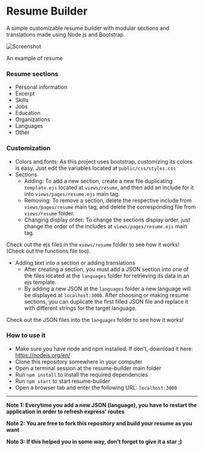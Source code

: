 # Resume Builder
A simple customizable resume builder with modular sections and translations made using Node.js and Bootstrap.

![Screenshot](https://github.com/nickolasrm/resume/blob/main/screenshot.PNG)

An example of resume

### Resume sections
- Personal information
- Excerpt
- Skills
- Jobs
- Education
- Organizations
- Languages
- Other

### Customization
* Colors and fonts: As this project uses bootstrap, customizing its colors is easy. Just edit the variables located at `public/css/styles.css`
* Sections
    * Adding: To add a new section, create a new file duplicating `template.ejs` located at `views/resume`, and then add an include for it into `views/pages/resume.ejs` main tag.
    * Removing: To remove a section, delete the respective include from `views/pages/resume` main tag, and delete the corresponding file from `views/resume` folder.
    * Changing display order: To change the sections display order, just change the order of the includes at `views/pages/resume.ejs` main tag.

Check out the ejs files in the `views/resume` folder to see how it works! (Check out the functions file too).

* Adding text into a section or adding translations
    * After creating a section, you must add a JSON section into one of the files located at the `languages` folder for retrieving its data in an ejs template.
    * By adding a new JSON at the `languages` folder a new language will be displayed at `localhost:3000`. After choosing or making resume sections, you can duplicate the first filled JSON file and replace it with different strings for the target language.

Check out the JSON files into the `languages` folder to see how it works!

### How to use it
- Make sure you have node and npm installed. If don't, download it here: https://nodejs.org/en/
- Clone this repository somewhere in your computer
- Open a terminal session at the resume-builder main folder
- Run `npm install` to install the required dependencies
- Run `npm start` to start resume-builder
- Open a browser tab and enter the following URL: `localhost:3000`

<hr>
<b>Note 1: Everytime you add a new JSON (language), you have to restart the application in order to refresh express' routes</b>

<b>Note 2: You are free to fork this repository and build your resume as you want</b>

<b>Note 3: If this helped you in some way, don't forget to give it a star ;)</b>

